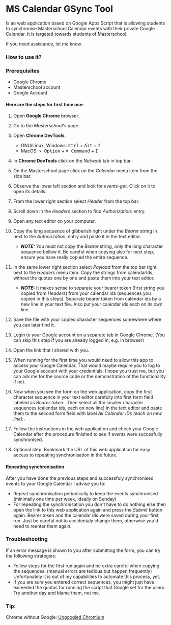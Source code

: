 # MS Calendar GSync Tool

Is an web application based on Google Apps Script that is allowing students to synchronise Masterschool Calendar events with their private Google Calendar. It is targeted towards students of Masterschool.

If you need assistance, let me know.

### How to use it?

### Prerequisites

- Google Chrome
- Masterschool account
- Google Account

#### Here are the steps for first time use:

1. Open <strong>Google Chrome</strong> browser.
2. Go to the <em>Masterschool's</em> page.
3. Open <strong>Chrome DevTools</strong>:

   - GNU/Linux, Windows: <kbd>Ctrl</kbd> + <kbd>Alt</kbd> + <kbd>I</kbd>
   - MacOS: <kbd>⌥ Option</kbd> + <kbd>⌘ Command</kbd> + <kbd>I</kbd>

4. In <strong>Chrome DevTools</strong> click on the <em>Network</em> tab in top bar.
5. On the Masterschool page click on the <em>Calendar</em> menu item from the side bar.
6. Observe the lower left section and look for <em>events-get</em>. Click on it to open its details.
7. From the lower right section select <em>Header</em> from the top bar.
8. Scroll down in the <em>Headers</em> section to find <em>Authorization:</em> entry.
9. Open any text editor on your computer.
10. Copy the long sequence of gibberish right under the <em>Bearer</em> string in next to the <em>Authorization:</em> entry and paste it in the text editor.

    - **_NOTE:_** You must not copy the <em>Bearer</em> string, only the long character sequence bellow it. Be careful when copying also for next step, ensure you have really copied the entire sequence.

11. In the same lower right section select <em>Payload</em> from the top bar right next to the <em>Headers</em> menu item. Copy the strings from calendarIds, without the quotes one by one and paste them into your text editor.

    - **_NOTE:_** It makes sense to separate your bearer token (first string you copied from <em>Headers</em>) from your calendar ids (sequences you copied in this steps). Separate bearer token from calendar ids by a new line in your text file. Also put your calendar ids each on its own line.

12. Save the file with your copied character sequences somewhere where you can later find it.
13. Login to your Google account on a separate tab in Google Chrome. (You can skip this step if you are already logged in, e.g. in browser)
14. Open the link that I shared with you.
15. When running for the first time you would need to allow this app to access your Google Calendar. That would maybe require you to log to your Google account with your credentials. I hope you trust me, but you can ask me for the source code or the demonstration of the functionality if not.
16. Now when you see the form on the web application, copy the first character sequence in your text editor carefully into first form field labeled as <em>Bearer token:</em>. Then select all the smaller character sequences (calendar ids, each on new line) in the text editor and paste them to the second form field with label <em>All Calendar IDs (each on new line):</em>.
17. Follow the instructions in the web application and check your Google Calendar after the procedure finished to see if events were succesfully synchronised.
18. Optional step: Bookmark the URL of this web application for easy access to repeating synchronisation in the future.

#### Repeating synchronisation

After you have done the previous steps and successfuly synchronised events to your Google Calendar I advise you to:

- Repeat synchronisation periodically to keep the events synchronised (minimally one time per week, ideally on Sunday)
- For repeating the synchronisation you don't have to do nothing else then open the link to this web application again and press the <em>Submit</em> button again. Bearer token and the calendar ids were saved during your first run. Just be careful not to accidentaly change them, otherwise you'd need to reenter them again.

### Troubleshooting

If an error message is shown to you after submitting the form, you can try the following strategies:

- Follow steps for the first run again and be extra careful when copying the sequences. (manual errors are tedious but happen frequently) Unfortunately it is out of my capabilities to automate this process, yet.
- If you are sure you entered correct sequences, you might just have exceeded the quotas for running the script that Google set for the users. Try another day and blame them, not me.

### Tip:

Chrome without Google: [Ungoogled Chromium](https://github.com/ungoogled-software/ungoogled-chromium)
